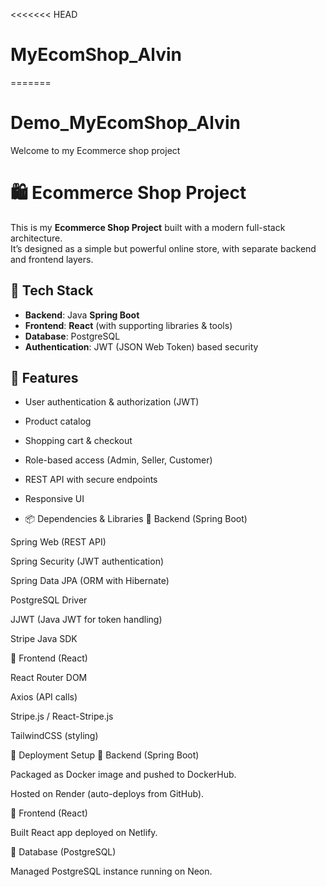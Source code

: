 <<<<<<< HEAD
# MyEcomShop_Alvin
=======
# Demo_MyEcomShop_Alvin
Welcome to my Ecommerce shop project


# 🛍️ Ecommerce Shop Project

This is my **Ecommerce Shop Project** built with a modern full-stack architecture.  
It’s designed as a simple but powerful online store, with separate backend and frontend layers.

## 🔧 Tech Stack
- **Backend**: Java **Spring Boot**
- **Frontend**: **React** (with supporting libraries & tools)
- **Database**: PostgreSQL
- **Authentication**: JWT (JSON Web Token) based security

## 🚀 Features
- User authentication & authorization (JWT)
- Product catalog
- Shopping cart & checkout
- Role-based access (Admin, Seller, Customer)
- REST API with secure endpoints
- Responsive UI

- 📦 Dependencies & Libraries
🔹 Backend (Spring Boot)

Spring Web (REST API)

Spring Security (JWT authentication)

Spring Data JPA (ORM with Hibernate)

PostgreSQL Driver

JJWT (Java JWT for token handling)

Stripe Java SDK

🔹 Frontend (React)

React Router DOM

Axios (API calls)

Stripe.js / React-Stripe.js

TailwindCSS (styling)

🐳 Deployment Setup
🔹 Backend (Spring Boot)

Packaged as Docker image and pushed to DockerHub.

Hosted on Render (auto-deploys from GitHub).

🔹 Frontend (React)

Built React app deployed on Netlify.

🔹 Database (PostgreSQL)

Managed PostgreSQL instance running on Neon.
